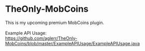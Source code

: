 # TheOnly-MobCoins
This is my upcoming premium MobCoins plugin.<br>
<br>
Example API Usage:<br>
https://github.com/aglerr/TheOnly-MobCoins/blob/master/ExampleAPIUsage/ExampleAPIUsage.java
